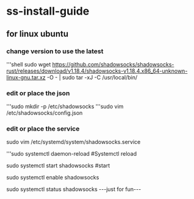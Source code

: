 # ss-install-guide
## for linux ubuntu
### change version to use the latest
'''shell
sudo wget https://github.com/shadowsocks/shadowsocks-rust/releases/download/v1.18.4/shadowsocks-v1.18.4.x86_64-unknown-linux-gnu.tar.xz -O - | sudo tar -xJ -C /usr/local/bin/

### edit or place the json
'''sudo mkdir -p /etc/shadowsocks
'''sudo vim /etc/shadowsocks/config.json

### edit or place the service
sudo vim /etc/systemd/system/shadowsocks.service


'''sudo systemctl daemon-reload #Systemctl reload

sudo systemctl start shadowsocks #start

sudo systemctl enable shadowsocks

sudo systemctl status shadowsocks
---just for fun---
